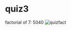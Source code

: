 # quiz3
factorial of 7: 5040
![quizfact](https://github.com/user-attachments/assets/ac536a67-3701-4ae5-baee-97563f2d986c)
